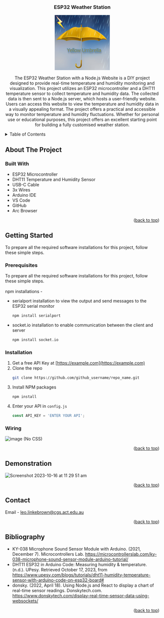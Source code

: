 <br />
<div align="center">

<h3 align="center">ESP32 Weather Station</h3>

<a href="https://github.com/leolinkebrown/IoT_Assignment_LHLB_IT_9">
    <img src="images/Yellow Umbrella.png" alt="Logo" width="180" height="180">
  </a>

  <p align="center">
    The ESP32 Weather Station with a Node.js Website is a DIY project designed to provide real-time temperature and humidity monitoring and visualization. This project utilizes an ESP32 microcontroller and a DHT11 temperature sensor to collect temperature and humidity data. The collected data is then sent to a Node.js server, which hosts a user-friendly website. Users can access this website to view the temperature and humidity data in a visually appealing format. The project offers a practical and accessible way to monitor temperature and humidity fluctuations. Whether for personal use or educational purposes, this project offers an excellent starting point for building a fully customised weather station.
    <br />
  </p>
</div>



<!-- TABLE OF CONTENTS -->
<details>
  <summary>Table of Contents</summary>
  <ol>
    <li>
      <a href="#about-the-project">About The Project</a>
      <ul>
        <li><a href="#built-with">Built With</a></li>
      </ul>
    </li>
    <li>
      <a href="#getting-started">Getting Started</a>
      <ul>
        <li><a href="#prerequisites">Prerequisites</a></li>
        <li><a href="#installation">Installation</a></li>
      </ul>
    </li>
    <li><a href="#demonstration">Demonstration</a></li>
    <li><a href="#contact">Contact</a></li>
    <li><a href="#bibliography">Bibliography</a></li>
  </ol>
</details>

<!-- ABOUT THE PROJECT -->
## About The Project

### Built With

- ESP32 Microcontroller
- DHT11 Temperature and Humidity Sensor
- USB-C Cable
- 3x Wires
- Arduino IDE
- VS Code
- GitHub
- Arc Browser

<p align="right">(<a href="#readme-top">back to top</a>)</p>



<!-- GETTING STARTED -->
## Getting Started

To prepare all the required software installations for this project, follow these simple steps.

### Prerequisites

To prepare all the required software installations for this project, follow these simple steps.
<br></br>
npm installations - 
* serialport installation to view the output and send messages to the ESP32 serial monitor
  ```sh
  npm install serialport
  ```
* socket.io installation to enable communication between the client and server
  ```sh
  npm install socket.io
  ```

### Installation

1. Get a free API Key at [https://example.com](https://example.com)
2. Clone the repo
   ```sh
   git clone https://github.com/github_username/repo_name.git
   ```
3. Install NPM packages
   ```sh
   npm install
   ```
4. Enter your API in `config.js`
   ```js
   const API_KEY = 'ENTER YOUR API';
   ```
### Wiring
![image](https://github.com/leolinkebrown/IoT_Assignment_LHLB_IT_9/assets/141324171/ebff2e6f-0dfa-4960-a72c-b681ca0a93a0)
(No CSS)



<p align="right">(<a href="#readme-top">back to top</a>)</p>

<!-- Demonstration -->
## Demonstration

<img width="1271" alt="Screenshot 2023-10-16 at 11 29 51 am" src="https://github.com/leolinkebrown/IoT_Assignment_LHLB_IT_9/assets/141324171/4c8b31f8-6bfb-4546-b709-69f402387a3b">


<p align="right">(<a href="#readme-top">back to top</a>)</p>

<!-- CONTACT -->
## Contact

Email - leo.linkebrown@cgs.act.edu.au

<p align="right">(<a href="#readme-top">back to top</a>)</p>



<!-- Bibliography -->
## Bibliography

- KY-038 Microphone Sound Sensor Module with Arduino. (2021, December 7). Microcontrollers Lab. https://microcontrollerslab.com/ky-038-microphone-sound-sensor-module-arduino-tutorial/
- DHT11 ESP32 in Arduino Code: Measuring humidity & temperature. (n.d.). UPesy. Retrieved October 17, 2023, from https://www.upesy.com/blogs/tutorials/dht11-humidity-temperature-sensor-with-arduino-code-on-esp32-board#
- donsky. (2022, April 18). Using Node.js and React to display a chart of real-time sensor readings. Donskytech.com. https://www.donskytech.com/display-real-time-sensor-data-using-websockets/

<p align="right">(<a href="#readme-top">back to top</a>)</p>
